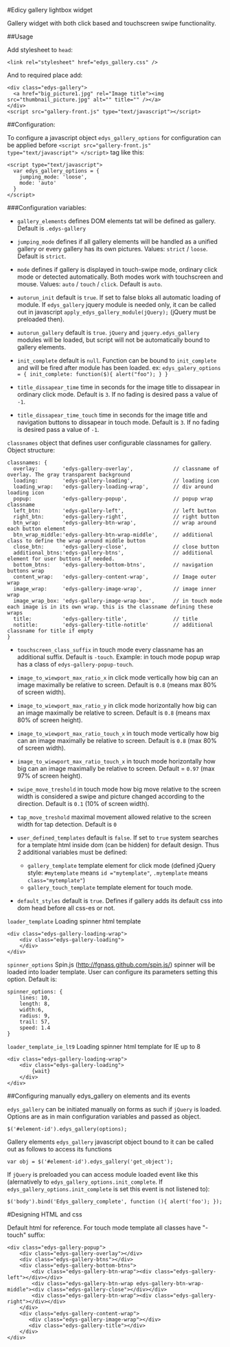 #Edicy gallery lightbox widget

Gallery widget with both click based and touchscreen swipe functionality. 

##Usage

Add stylesheet to `head`:


    <link rel="stylesheet" href="edys_gallery.css" />


And to required place add:

    <div class="edys-gallery">
      <a href="big_picture1.jpg" rel="Image title"><img src="thumbnail_picture.jpg" alt="" title="" /></a>
    </div>
    <script src="gallery-front.js" type="text/javascript"></script>

##Configuration:

To configure a javascript object `edys_gallery_options` for configuration can be applied before `<script src="gallery-front.js" type="text/javascript"> </script>` tag  like this:

    <script type="text/javascript">
      var edys_gallery_options = {
        jumping_mode: 'loose',
        mode: 'auto'
      }
    </script>

###Configuration variables:

* `gallery_elements` defines DOM elements tat will be defined as gallery. Default is `.edys-gallery`
* `jumping_mode` defines if all gallery elements will be handled as a unified gallery or every gallery has its own pictures. Values: `strict` / `loose`. Default is `strict`.
* `mode` defines if gallery is displayed in touch-swipe mode, ordinary click mode or detected automatically. Both modes work with touchscreen and mouse. Values: `auto` / `touch` / `click`. Default is `auto`.
    
* `autorun_init` default is `true`. If set to false bloks all automatic loading of module. If `edys_gallery` jquery module is needed only, it can be called out in javascript `apply_edys_gallery_module(jQuery);` (jQuery must be preloaded then).
* `autorun_gallery` default is `true`. `jQuery` and `jquery.edys_gallery` modules will be loaded, but script will not be automatically bound to gallery elements.
* `init_complete` default is `null`. Function can be bound to `init_complete` and will be fired after module has been loaded. ex:  `edys_galery_options = { init_complete: function($){ alert("foo"); } }`
    
* `title_dissapear_time` time in seconds for the image title to dissapear in ordinary click mode. Default is `3`. If no fading is desired pass a value of `-1`.
* `title_dissapear_time_touch` time in seconds for the image title and navigation buttons to dissapear in touch mode. Default is `3`. If no fading is desired pass a value of `-1`.
    
`classnames` object that defines user configurable classnames for gallery. Object structure: 

    classnames: {
      overlay:        'edys-gallery-overlay',             // classname of overlay. The gray transparent background
      loading:        'edys-gallery-loading',             // loading icon
      loading_wrap:   'edys-gallery-loading-wrap',        // div around loading icon
      popup:          'edys-gallery-popup',               // popup wrap classname
      left_btn:       'edys-gallery-left',                // left button
      right_btn:      'edys-gallery-right',               // right button
      btn_wrap:       'edys-gallery-btn-wrap',            // wrap around each button element
      btn_wrap_middle:'edys-gallery-btn-wrap-middle',     // additional class to define the wrap around middle button
      close_btn:      'edys-gallery-close',               // close button
      additional_btns:'edys-gallery-btns',                // additional element for user buttons if needed. 
      bottom_btns:    'edys-gallery-bottom-btns',         // navigation buttons wrap
      content_wrap:   'edys-gallery-content-wrap',        // Image outer wrap
      image_wrap:     'edys-gallery-image-wrap',          // image inner wrap
      image_wrap_box: 'edys-gallery-image-wrap-box',      // in touch mode each image is in its own wrap. this is the classname defining these wraps
      title:          'edys-gallery-title',               // title
      notitle:        'edys-gallery-title-notitle'        // additional classname for title if empty
    }
        
* `touchscreen_class_suffix` in touch mode every classname has an additional suffix. Default is `-touch`. Example: in touch mode popup wrap has a class of `edys-gallery-popup-touch`.

* `image_to_wiewport_max_ratio_x` in click mode vertically how big can an image maximally be relative to screen. Default is `0.8`  (means max 80% of screen width).
* `image_to_wiewport_max_ratio_y` in click mode horizontally how big can an image maximally be relative to screen. Default is `0.8`  (means max 80% of screen height).  
* `image_to_wiewport_max_ratio_touch_x` in touch mode vertically how big can an image maximally be relative to screen. Default is `0.8`  (max 80% of screen width).
* `image_to_wiewport_max_ratio_touch_x` in touch mode horizontally how big can an image maximally be relative to screen. Default = `0.97`  (max 97% of screen height).

* `swipe_move_treshold` in touch mode how big move relative to the screen width is considered a swipe and picture changed according to the direction. Default is `0.1` (10% of screen width).
* `tap_move_treshold` maximal movement allowed relative to the screen width for tap detection. Default is `0`
* `user_defined_templates` default is `false`. If set to `true` system searches for a template html inside dom (can be hidden) for default design. Thus 2 additional variables must be defined: 
    * `gallery_template` template element for click mode (defined jQuery style: `#mytemplate` means `id ="mytemplate"`, `.mytemplate` means `class="mytemplate"`)
    * `gallery_touch_template`  template element for touch mode.
* `default_styles` default is `true`. Defines if gallery adds its default css into dom head before all css-es or not.
    

`loader_template` Loading spinner html template
    
    <div class="edys-gallery-loading-wrap">
        <div class="edys-gallery-loading">
        </div>
    </div>

`spinner_options` Spin.js (http://fgnass.github.com/spin.js/) spinner will be loaded into loader template. User can configure its parameters setting this option. Default is:

    spinner_options: {
        lines: 10,
        length: 8,
        width:6,
        radius: 9,
        trail: 57,
        speed: 1.4
    } 

`loader_template_ie_lt9` Loading spinner html template for IE up to 8
    
    <div class="edys-gallery-loading-wrap">
        <div class="edys-gallery-loading">
            {wait}
        </div>
    </div>

##Configuring manually edys_gallery on elements and its events

`edys_gallery` can be initiated manually on forms as such if `jQuery` is loaded. Options are as in main configuration variables and passed as object.

    $('#element-id').edys_gallery(options);

Gallery elements `edys_gallery` javascript object bound to it can be called out as follows to access its functions

    var obj = $('#element-id').edys_gallery('get_object');

If `jQuery` is preloaded you can access module loaded event like this (alernatively to `edys_gallery_options.init_complete`. If `edys_gallery_options.init_complete` is set this event is not listened to):

    $('body').bind('Edys_gallery_complete', function (){ alert('foo'); });

#Designing HTML and css
      
Default html for reference. For touch mode template all classes have "-touch" suffix:

    <div class="edys-gallery-popup">
        <div class="edys-gallery-overlay"></div>
        <div class="edys-gallery-btns"></div>
        <div class="edys-gallery-bottom-btns">
            <div class="edys-gallery-btn-wrap"><div class="edys-gallery-left"></div></div>
            <div class="edys-gallery-btn-wrap edys-gallery-btn-wrap-middle"><div class="edys-gallery-close"></div></div>
            <div class="edys-gallery-btn-wrap"><div class="edys-gallery-right"></div></div>
        </div>
        <div class="edys-gallery-content-wrap">
           <div class="edys-gallery-image-wrap"></div>
           <div class="edys-gallery-title"></div>
        </div>
    </div>
